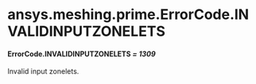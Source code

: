 <a id="ansys-meshing-prime-errorcode-invalidinputzonelets"></a>

# ansys.meshing.prime.ErrorCode.INVALIDINPUTZONELETS

<a id="ansys.meshing.prime.ErrorCode.INVALIDINPUTZONELETS"></a>

#### ErrorCode.INVALIDINPUTZONELETS *= 1309*

Invalid input zonelets.

<!-- !! processed by numpydoc !! -->
